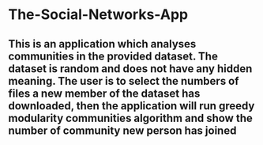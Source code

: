 # The-Social-Networks-App

## This is an application which analyses communities in the provided dataset. The dataset is random and does not have any hidden meaning. The user is to select the numbers of files a new member of the dataset has downloaded, then the application will run greedy modularity communities algorithm and show the number of community new person has joined
